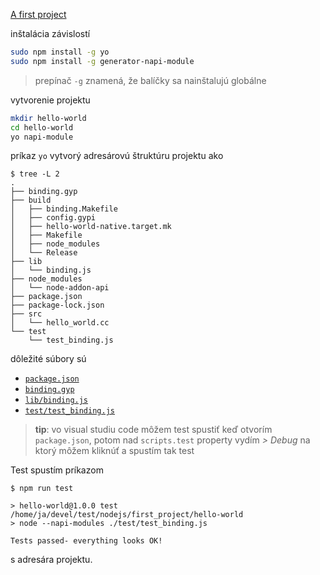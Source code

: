 [A first project](https://nodejs.github.io/node-addon-examples/getting-started/first/)

inštalácia závislostí

```bash
sudo npm install -g yo
sudo npm install -g generator-napi-module
```

> prepínač `-g` znamená, že balíčky sa nainštalujú globálne

vytvorenie projektu

```bash
mkdir hello-world
cd hello-world
yo napi-module
```

príkaz `yo` vytvorý adresárovú štruktúru projektu ako

```console
$ tree -L 2
.
├── binding.gyp
├── build
│   ├── binding.Makefile
│   ├── config.gypi
│   ├── hello-world-native.target.mk
│   ├── Makefile
│   ├── node_modules
│   └── Release
├── lib
│   └── binding.js
├── node_modules
│   └── node-addon-api
├── package.json
├── package-lock.json
├── src
│   └── hello_world.cc
└── test
    └── test_binding.js
```

dôležité súbory sú 

- [`package.json`](https://nodejs.github.io/node-addon-examples/getting-started/first/#packagejson)
- [`binding.gyp`](https://nodejs.github.io/node-addon-examples/getting-started/first/#bindinggyp)
- [`lib/binding.js`](https://nodejs.github.io/node-addon-examples/getting-started/first/#libbindingjs)
- [`test/test_binding.js`](https://nodejs.github.io/node-addon-examples/getting-started/first/#testtest_bindingjs)

> **tip**: vo visual studiu code môžem test spustiť keď otvorím `package.json`, potom nad `scripts.test` property vydím *> Debug* na ktorý môžem kliknúť a spustím tak test

Test spustím príkazom

```console
$ npm run test

> hello-world@1.0.0 test /home/ja/devel/test/nodejs/first_project/hello-world
> node --napi-modules ./test/test_binding.js

Tests passed- everything looks OK!
```

s adresára projektu.


